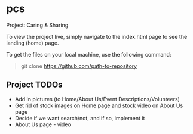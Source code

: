 pcs
===

Project: Caring &amp; Sharing

To view the project live, simply navigate to the index.html page to see the landing (home) page.

To get the files on your local machine, use the following command:

> git clone https://github.com/path-to-repository



## Project TODOs
* Add in pictures (to Home/About Us/Event Descriptions/Volunteers)
* Get rid of stock images on Home page and stock video on About Us page
* Decide if we want search/not, and if so, implement it
* About Us page - video